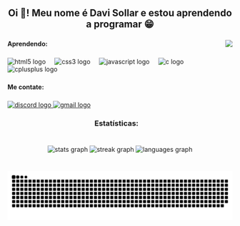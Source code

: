 <h2 align="center">Oi 👋! Meu nome é Davi Sollar e estou aprendendo a programar 😁</h2>

###

<img align="right" height="200" src="https://media1.giphy.com/media/v1.Y2lkPTc5MGI3NjExYzNsdHV6cTV3NmVpZDc1cngwYmplcjBmcTh4OWZwa3RyYjBpdDRkYiZlcD12MV9pbnRlcm5hbF9naWZfYnlfaWQmY3Q9Zw/IIabNbNNRFOMvvirkR/giphy.gif"  />

<h4 align="left">Aprendendo:</h4>

###

<div align="left">
  <img src="https://cdn.jsdelivr.net/gh/devicons/devicon/icons/html5/html5-original.svg" height="40" alt="html5 logo"  />
  <img width="12" />
  <img src="https://cdn.jsdelivr.net/gh/devicons/devicon/icons/css3/css3-original.svg" height="40" alt="css3 logo"  />
  <img width="12" />
  <img src="https://cdn.jsdelivr.net/gh/devicons/devicon/icons/javascript/javascript-original.svg" height="40" alt="javascript logo"  />
  <img width="12" />
  <img src="https://cdn.jsdelivr.net/gh/devicons/devicon/icons/c/c-original.svg" height="40" alt="c logo"  />
  <img width="12" />
  <img src="https://cdn.jsdelivr.net/gh/devicons/devicon/icons/cplusplus/cplusplus-original.svg" height="40" alt="cplusplus logo"  />
</div>

###

<h4 align="left">Me contate:</h4>

###

<div align="left">
  <a href="https://discord.com/users/602617391305850897" target="_blank">
    <img src="https://img.shields.io/static/v1?message=Discord&logo=discord&label=&color=7289DA&logoColor=white&labelColor=&style=for-the-badge" height="40" alt="discord logo"  />
  </a>
  <a href="mailto:davisollar@gmail.com" target="_blank">
    <img src="https://img.shields.io/static/v1?message=Gmail&logo=gmail&label=&color=D14836&logoColor=white&labelColor=&style=for-the-badge" height="40" alt="gmail logo"  />
  </a>
</div>


###

<h3 align="center">Estatísticas:</h3>

###

<br clear="both">

<div align="center">
  <img src="https://github-readme-stats.vercel.app/api?username=HyperSonic3608&hide_title=false&hide_rank=false&show_icons=true&include_all_commits=true&count_private=true&disable_animations=false&theme=dark&locale=pt-br&hide_border=false" height="110" alt="stats graph"  />
  <img src="https://streak-stats.demolab.com?user=HyperSonic3608&locale=pt-br&mode=daily&theme=dark&hide_border=false&border_radius=5&date_format=j%20M%5B%20Y%5D" height="110" alt="streak graph"  />
  <img src="https://github-readme-stats.vercel.app/api/top-langs?username=HyperSonic3608&locale=pt-br&hide_title=false&layout=compact&card_width=320&langs_count=5&theme=dark&hide_border=false" height="110" alt="languages graph"  />
</div>

###

<br clear="both">

<img src="https://raw.githubusercontent.com/HyperSonic3608/HyperSonic3608/output/github-contribution-grid-snake-dark.svg" alt="Snake animation" />

###
